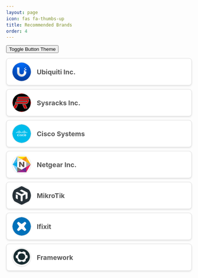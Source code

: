 ```yaml
---
layout: page
icon: fas fa-thumbs-up
title: Recommended Brands
order: 4
---
```


<style>
  .brand-button {
    display: flex;
    align-items: center;
    background-color: #ffffff;
    border: 1px solid #ddd;
    border-radius: 8px;
    padding: 10px 15px;
    margin: 10px 0;
    box-shadow: 0 2px 4px rgba(0, 0, 0, 0.1);
    transition: transform 0.2s, box-shadow 0.2s, background-color 0.3s;
    animation: fadeIn 0.5s ease-in-out;
    cursor: pointer;
  }

  .brand-button:hover {
    transform: translateY(-3px) scale(1.02);
    box-shadow: 0 6px 12px rgba(0, 0, 0, 0.25);
    background-color: #f0f0f0;
  }

  .brand-button img {
    width: 50px;
    height: 50px;
    margin-right: 15px;
    border-radius: 50%;
    border: 1px solid #ddd;
    transition: transform 0.3s ease;
  }

  .brand-button:hover img {
    transform: rotate(5deg) scale(1.1);
  }

  .brand-button span {
    font-size: 18px;
    font-weight: bold;
    color: #555;
    transition: color 0.3s ease;
  }

  .brand-button:hover span {
    color: #333;
  }

  .brand-link {
    display: none;
  }

  @keyframes fadeIn {
    from {
      opacity: 0;
      transform: translateY(10px);
    }
    to {
      opacity: 1;
      transform: translateY(0);
    }
  }

  [data-theme="dark"] .brand-button {
    background-color: #333;
    border: 1px solid #555;
    box-shadow: 0 2px 4px rgba(255, 255, 255, 0.1);
  }

  [data-theme="dark"] .brand-button:hover {
    background-color: #444;
    box-shadow: 0 6px 12px rgba(255, 255, 255, 0.25);
  }

  [data-theme="dark"] .brand-button img {
    border: 1px solid #555;
  }

  [data-theme="dark"] .brand-button span {
    color: #f9f9f9;
  }
</style>

<script>
  // Ensure the theme is applied based on the user's preference or system setting
  const userPrefersDark = window.matchMedia('(prefers-color-scheme: dark)').matches;
  const savedTheme = localStorage.getItem('theme');
  const theme = savedTheme || (userPrefersDark ? 'dark' : 'light');
  document.documentElement.setAttribute('data-theme', theme);

  // Function to toggle theme
  function toggleTheme() {
    const currentTheme = document.documentElement.getAttribute('data-theme');
    const newTheme = currentTheme === 'dark' ? 'light' : 'dark';
    document.documentElement.setAttribute('data-theme', newTheme);
    localStorage.setItem('theme', newTheme);
  }
</script>

<button onclick="toggleTheme()">Toggle Button Theme</button> <!-- due to a temporary issue regarding button switching, this will have to do for now. -->

<div class="brand-button" onclick="window.location.href='#';">
  <img src="/assets/img/brand-icons/ubiquiti-logo.png" alt="Ubiquiti Logo">
  <span>Ubiquiti Inc.</span>
  <a href="https://www.ui.com/" class="brand-link">Visit Website</a>
</div>

<div class="brand-button" onclick="window.location.href='#';">
  <img src="/assets/img/brand-icons/sysracks-logo.png" alt="Sysracks Logo">
  <span>Sysracks Inc.</span>
  <a href="https://sysracks.com/" class="brand-link">Visit Website</a>
</div>

<div class="brand-button" onclick="window.location.href='#';">
  <img src="/assets/img/brand-icons/cisco-logo.png" alt="Cisco Logo">
  <span>Cisco Systems</span>
  <a href="https://www.cisco.com/" class="brand-link">Visit Website</a>
</div>

<div class="brand-button" onclick="window.location.href='#';">
  <img src="/assets/img/brand-icons/netgear-logo.png" alt="Netgear Logo">
  <span>Netgear Inc.</span>
  <a href="https://www.netgear.com/" class="brand-link">Visit Website</a>
</div>

<div class="brand-button" onclick="window.location.href='#';">
  <img src="/assets/img/brand-icons/mikrotik-logo.png" alt="MikroTik Logo">
  <span>MikroTik</span>
  <a href="https://mikrotik.com/" class="brand-link">Visit Website</a>
</div>

<div class="brand-button" onclick="window.location.href='https://www.ifixit.com/';">
  <img src="/assets/img/brand-icons/ifixit-logo.png" alt="Ifixit Logo">
  <span>Ifixit</span>
  <a href="https://www.ifixit.com/" class="brand-link">Visit Website</a>
</div>

<div class="brand-button" onclick="window.location.href='https://frame.work/';">
  <img src="/assets/img/brand-icons/framework-logo.png" alt="Framework Logo">
  <span>Framework</span>
  <a href="https://frame.work/" class="brand-link">Visit Website</a>
</div>
